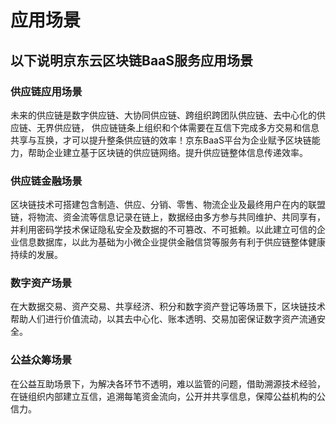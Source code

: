 # 应用场景

## 以下说明京东云区块链BaaS服务应用场景

### 供应链应用场景

未来的供应链是数字供应链、大协同供应链、跨组织跨团队供应链、去中心化的供应链、无界供应链， 供应链链条上组织和个体需要在互信下完成多方交易和信息共享与互换，才可以提升整条供应链的效率！京东BaaS平台为企业赋予区块链能力，帮助企业建立基于区块链的供应链网络。提升供应链整体信息传递效率。

### 供应链金融场景

区块链技术可搭建包含制造、供应、分销、零售、物流企业及最终用户在内的联盟链，将物流、资金流等信息记录在链上，数据经由多方参与共同维护、共同享有，并利用密码学技术保证隐私安全及数据的不可篡改、不可抵赖。以此建立可信的企业信息数据库，以此为基础为小微企业提供金融信贷等服务有利于供应链整体健康持续的发展。

### 数字资产场景

在大数据交易、资产交易、共享经济、积分和数字资产登记等场景下，区块链技术帮助人们进行价值流动，以其去中心化、账本透明、交易加密保证数字资产流通安全。

### 公益众筹场景

在公益互助场景下，为解决各环节不透明，难以监管的问题，借助溯源技术经验，在链组织内部建立互信，追溯每笔资金流向，公开并共享信息，保障公益机构的公信力。
